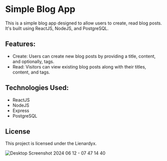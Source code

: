<h1>Simple Blog App</h1>

<p>This is a simple blog app designed to allow users to create, read blog posts. It's built using ReactJS, NodeJS, and PostgreSQL.</p>

<h2>Features:</h2>
<ul>
  <li>Create: Users can create new blog posts by providing a title, content, and optionally, tags.</li>
  <li>Read: Visitors can view existing blog posts along with their titles, content, and tags.</li>
</ul>

<h2>Technologies Used:</h2>
<ul>
  <li>ReactJS</li>
  <li>NodeJS</li>
  <li>Express</li>
  <li>PostgreSQL</li>
</ul>

<h2>License</h2>
This project is licensed under the Lienardyx.


![Desktop Screenshot 2024 06 12 - 07 47 14 40](https://github.com/Lienardyx/simple-blog-app/assets/163678019/62269039-7283-4638-b4a9-055f63a937d9)
